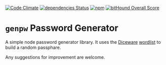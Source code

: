 [![Code Climate](https://codeclimate.com/github/MatthewMi11er/genpw/badges/gpa.svg)](https://codeclimate.com/github/MatthewMi11er/genpw)
[![dependencies Status](https://david-dm.org/MatthewMi11er/genpw/status.svg)](https://david-dm.org/MatthewMi11er/genpw)
[![npm](https://img.shields.io/npm/v/genpw.svg?maxAge=2592000)](https://www.npmjs.com/package/genpw)
[![bitHound Overall Score](https://www.bithound.io/github/MatthewMi11er/genpw/badges/score.svg)](https://www.bithound.io/github/MatthewMi11er/genpw)

# `genpw` Password Generator

A simple node password generator library. It uses the [Diceware](http://world.std.com/~reinhold/diceware.html)
[wordlist](http://world.std.com/~reinhold/diceware8k.c) to build a random passphare.

Any suggestions for improvement are welcome.
